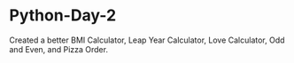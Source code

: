 # Python-Day-2
Created a better BMI Calculator, Leap Year Calculator, Love Calculator, Odd and Even, and Pizza Order.
